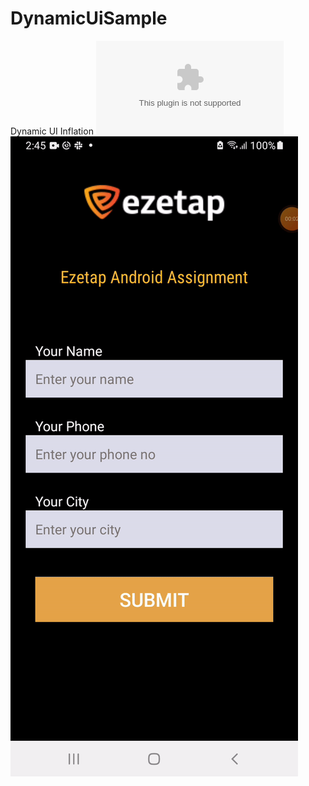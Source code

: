 # DynamicUiSample
Dynamic UI Inflation
![](https://github.com/Ekta-jain/DynamicUiSample/tree/main/app/apk/ezeTap_assignment.apk)
![](https://github.com/Ekta-jain/DynamicUiSample/blob/main/app/src/main/res/raw/sample_output_v1.gif)
